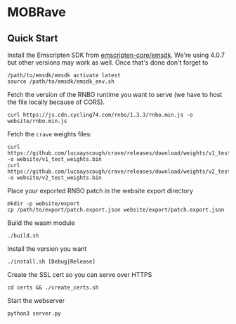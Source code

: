 # MOBRave

## Quick Start

Install the Emscripten SDK from
[emscripten-core/emsdk](https://github.com/emscripten-core/emsdk). We're using
4.0.7 but other versions may work as well. Once that's done don't forget to
```
/path/to/emsdk/emsdk activate latest
source /path/to/emsdk/emsdk_env.sh
```

Fetch the version of the RNBO runtime you want to serve (we have to host the
file locally because of CORS).
```
curl https://js.cdn.cycling74.com/rnbo/1.3.3/rnbo.min.js -o website/rnbo.min.js
```

Fetch the `crave` weights files:
```
curl https://github.com/lucaayscough/crave/releases/download/weights/v1_test_weights.bin -o website/v1_test_weights.bin
curl https://github.com/lucaayscough/crave/releases/download/weights/v2_test_weights.bin -o website/v2_test_weights.bin
```

Place your exported RNBO patch in the website export directory
```
mkdir -p website/export
cp /path/to/export/patch.export.json website/export/patch.export.json
```

Build the wasm module
```
./build.sh
```

Install the version you want
```
./install.sh [Debug|Release]
```

Create the SSL cert so you can serve over HTTPS
```
cd certs && ./create_certs.sh
```

Start the webserver
```
python3 server.py
```
